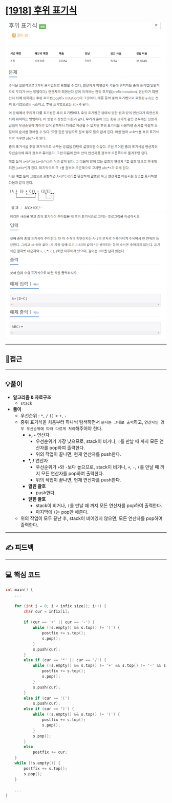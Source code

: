 # [[1918] 후위 표기식](https://www.acmicpc.net/problem/1918)

![](imgs/1.PNG)
![](imgs/2.PNG)

___
## 🤔접근
___
## 💡풀이
- <b>알고리즘 & 자료구조</b>
	- `stack`
- <b>풀이</b>
	- 우선순위 : `*`, `/` `()` > `+`, `-`
	- 중위 표기식을 처음부터 하나씩 탐색하면서 `문자는 그대로 출력`하고, `연산자인 경우 우선순위에 따라 다르게 처리`해주어야 한다.
		- <b>+, -</b> 연산자
			- 우선순위가 가장 낮으므로, stack이 비거나, `(`를 만날 때 까지 모든 연산자를 pop하여 출력한다.
			- 위의 작업이 끝나면, 현재 연산자를 push한다.
		- <b>*, /</b> 연산자
			- 우선순위가 `+`와 `-`보다 높으므로, stack이 비거나, `+`, `-`, `(`를 만날 때 까지 모든 연산자를 pop하여 출력한다.
			- 위의 작업이 끝나면, 현재 연산자를 push한다.
		- <b>열린 괄호</b>
			- push한다.
		- <b>닫힌 괄호</b>
			- stack이 비거나, `(`를 만날 때 까지 모든 연산자를 pop하여 출력한다.
			- 마지막에 `(`는 pop만 해준다.
	- 위의 작업이 모두 끝난 후, stack이 비어있지 않으면, 모든 연산자를 pop하여 출력한다.
___
## ✍ 피드백

___
## 💻 핵심 코드
```c++
int main() {
	...

	for (int i = 0; i < infix.size(); i++) {
		char cur = infix[i];

		if (cur == '+' || cur == '-') {
			while (!s.empty() && s.top() != '(') {
				postfix += s.top();
				s.pop();
			}
			s.push(cur);
		}
		else if (cur == '*' || cur == '/') {
			while (!s.empty() && s.top() != '+' && s.top() != '-' && s.top() != '(') {
				postfix += s.top();
				s.pop();
			}
			s.push(cur);
		}
		else if (cur == '(')
			s.push(cur);
		else if (cur == ')') {
			while (!s.empty() && s.top() != '(') {
				postfix += s.top();
				s.pop();
			}
			s.pop();
		}
		else 
			postfix += cur;
	}
	while (!s.empty()) {
		postfix += s.top();
		s.pop();
	}

	...
} 
```